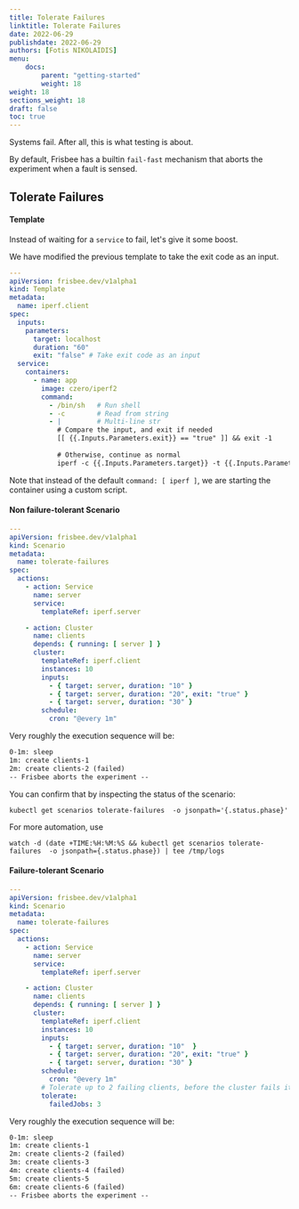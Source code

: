 ```yaml
---
title: Tolerate Failures
linktitle: Tolerate Failures
date: 2022-06-29
publishdate: 2022-06-29
authors: [Fotis NIKOLAIDIS]
menu:
    docs:
        parent: "getting-started"
        weight: 18
weight: 18
sections_weight: 18
draft: false
toc: true
---
```




Systems fail. After all, this is what testing is about. 



By default, Frisbee has  a builtin `fail-fast` mechanism that aborts the experiment when a fault is sensed.

## Tolerate Failures



#### Template

Instead of waiting for a `service` to fail, let's give it some boost.

We have modified the previous template to take the exit code as an input.

```yaml
---
apiVersion: frisbee.dev/v1alpha1
kind: Template
metadata:
  name: iperf.client
spec:
  inputs:
    parameters:
      target: localhost
      duration: "60"
      exit: "false" # Take exit code as an input
  service:
    containers:
      - name: app
        image: czero/iperf2
        command:
          - /bin/sh   # Run shell
          - -c        # Read from string
          - |         # Multi-line str
            # Compare the input, and exit if needed
            [[ {{.Inputs.Parameters.exit}} == "true" ]] && exit -1
            
            # Otherwise, continue as normal
            iperf -c {{.Inputs.Parameters.target}} -t {{.Inputs.Parameters.duration}} 
```



Note that instead of the default `command: [ iperf ]`, we are starting the container using a custom script.



#### Non failure-tolerant Scenario

```yaml
---
apiVersion: frisbee.dev/v1alpha1
kind: Scenario
metadata:
  name: tolerate-failures
spec:
  actions:
    - action: Service
      name: server
      service:
        templateRef: iperf.server

    - action: Cluster
      name: clients
      depends: { running: [ server ] }
      cluster:
        templateRef: iperf.client
        instances: 10
        inputs:
          - { target: server, duration: "10" }
          - { target: server, duration: "20", exit: "true" }
          - { target: server, duration: "30" }
        schedule:
          cron: "@every 1m"
```



Very roughly the execution sequence will be:

```tex
0-1m: sleep
1m: create clients-1
2m: create clients-2 (failed)
-- Frisbee aborts the experiment --
```



You can confirm that by inspecting the status of the scenario:

`kubectl get scenarios tolerate-failures  -o jsonpath='{.status.phase}'`

For more automation, use 

`watch -d (date +TIME:%H:%M:%S && kubectl get scenarios tolerate-failures  -o jsonpath={.status.phase}) | tee /tmp/logs`



#### Failure-tolerant Scenario

```yaml
---
apiVersion: frisbee.dev/v1alpha1
kind: Scenario
metadata:
  name: tolerate-failures
spec:
  actions:
    - action: Service
      name: server
      service:
        templateRef: iperf.server

    - action: Cluster
      name: clients
      depends: { running: [ server ] }
      cluster:
        templateRef: iperf.client
        instances: 10
        inputs:
          - { target: server, duration: "10"  }
          - { target: server, duration: "20", exit: "true" }
          - { target: server, duration: "30" }
        schedule:
          cron: "@every 1m"
        # Tolerate up to 2 failing clients, before the cluster fails itself
        tolerate: 
          failedJobs: 3
```



Very roughly the execution sequence will be:

```tex
0-1m: sleep
1m: create clients-1
2m: create clients-2 (failed)
3m: create clients-3
4m: create clients-4 (failed)
5m: create clients-5
6m: create clients-6 (failed)
-- Frisbee aborts the experiment --
```

